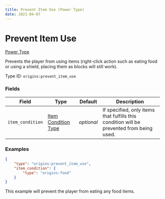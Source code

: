 ```yaml
---
title: Prevent Item Use (Power Type)
date: 2021-04-07
---
```


# Prevent Item Use

[Power Type](../power_types.md)

Prevents the player from using items (right-click action such as eating food or using a shield, placing them as blocks will still work).

Type ID: `origins:prevent_item_use`


### Fields

Field  | Type | Default | Description
-------|------|---------|-------------
`item_condition` | [Item Condition Type](../item_condition_types.md) | _optional_ | If specified, only items that fulfills this condition will be prevented from being used.


### Examples

```json
{
    "type": "origins:prevent_item_use",
    "item_condition": {
		"type": "origins:food"
	}
}
```

This example will prevent the player from eating any food items.
